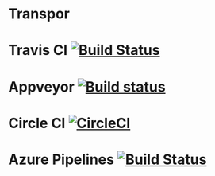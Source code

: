 # Transpor
# Travis CI [![Build Status](https://travis-ci.org/Kostolom9919/Transport.svg?branch=master)](https://travis-ci.org/Kostolom9919/Transport)
# Appveyor [![Build status](https://ci.appveyor.com/api/projects/status/sx4ixfw9s1hx8t60?svg=true)](https://ci.appveyor.com/project/Kostolom9919/transporttask)
# Circle CI [![CircleCI](https://circleci.com/gh/Kostolom9919/TransportTask.svg?style=svg)](https://circleci.com/gh/Kostolom9919/TransportTask)
# Azure Pipelines [![Build Status](https://dev.azure.com/kostiabarakov/kostiabarakov/_apis/build/status/Kostolom9919.TransportTask?branchName=master)](https://dev.azure.com/kostiabarakov/kostiabarakov/_build/latest?definitionId=2?branchName=master)
